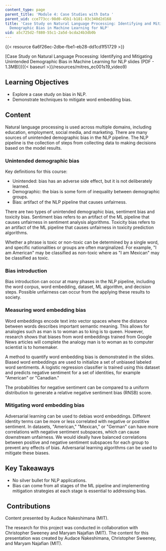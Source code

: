 ```yaml
---
content_type: page
parent_title: 'Module 4: Case Studies with Data '
parent_uid: cce773cc-98d0-45b1-b181-83c340d2d168
title: 'Case Study on Natural Language Processing: Identifying and Mitigating Unintended
  Demographic Bias in Machine Learning for NLP'
uid: a5c725d2-f880-55c1-2a5d-bcda24b3db0b
---
```


{{< resource 6a6f26ec-2dbe-fbe1-eb28-dd1cd1f51729 >}}

[Case Study on Natural Language Processing: Identifying and Mitigating Unintended Demographic Bias in Machine Learning for NLP slides (PDF - 1.3MB)]({{< baseurl >}}/resources/mitres_ec001s19_video9)

Learning Objectives
-------------------

*   Explore a case study on bias in NLP.
*   Demonstrate techniques to mitigate word embedding bias.

Content
-------

Natural language processing is used across multiple domains, including education, employment, social media, and marketing. There are many sources of unintended demographic bias in the NLP pipeline. The NLP pipeline is the collection of steps from collecting data to making decisions based on the model results.

### Unintended demographic bias

Key definitions for this course:

*   Unintended: bias has an adverse side effect, but it is not deliberately learned.
*   Demographic: the bias is some form of inequality between demographic groups.
*   Bias: artifact of the NLP pipeline that causes unfairness.

There are two types of unintended demographic bias, sentiment bias and toxicity bias. Sentiment bias refers to an artifact of the ML pipeline that causes unfairness in sentiment analysis algorithms. Toxicity bias refers to an artifact of the ML pipeline that causes unfairness in toxicity prediction algorithms.

Whether a phrase is toxic or non-toxic can be determined by a single word, and specific nationalities or groups are often marginalized. For example, "I am American" may be classified as non-toxic where as "I am Mexican" may be classified as toxic.

### Bias introduction

Bias introduction can occur at many phases in the NLP pipeline, including the word corpus, word embedding, dataset, ML algorithm, and decision steps. Possible unfairness can occur from the applying these results to society.

### Measuring word embedding bias

Word embeddings encode text into vector spaces where the distance between words describes important semantic meaning. This allows for analogies such as man is to woman as to king is to queen. However, research shows that biases from word embeddings trained from Google News articles will complete the analogy man is to woman as to computer scientist is to homemaker.

A method to quantify word embedding bias is demonstrated in the slides. Biased word embeddings are used to initialize a set of unbiased labeled word sentiments. A logistic regression classifier is trained using this dataset and predicts negative sentiment for a set of identities, for example "American" or "Canadian."

The probabilities for negative sentiment can be compared to a uniform distribution to generate a relative negative sentiment bias (RNSB) score.

### Mitigating word embedding bias

Adversarial learning can be used to debias word embeddings. Different identity terms can be more or less correlated with negative or postitive sentiment. In datasets, "American," "Mexican," or "German" can have more correlations with negative sentiment subspaces, which can cause downstream unfairness. We would ideally have balanced correlations between positive and negative sentiment subspaces for each group to prevent any effects of bias. Adversarial learning algorithms can be used to mitigate these biases.

Key Takeaways
-------------

*   No silver bullet for NLP applications.
*   Bias can come from all stages of the ML pipeline and implementing mitigation strategies at each stage is essential to addressing bias.

 Contributions
--------------

Content presented by Audace Nakeshimana (MIT).

The research for this project was conducted in collaboration with Christopher Sweeney and Maryam Najafian (MIT). The content for this presentation was created by Audace Nakeshimana, Christopher Sweeney, and Maryam Najafian (MIT).